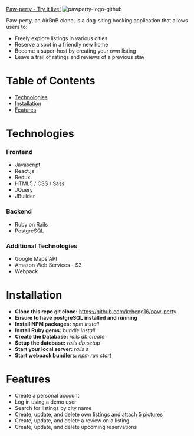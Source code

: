 [Paw-perty - Try it live!](http://paw-perty.herokuapp.com/)
![pawperty-logo-github](https://user-images.githubusercontent.com/88124383/148818540-49e0350b-1158-4501-bdcf-2ab00569bb94.png)

Paw-perty, an AirBnB clone, is a dog-siting booking application that allows users to:
* Freely explore listings in various cities
* Reserve a spot in a friendly new home
* Become a super-host by creating your own listing
* Leave a trail of ratings and reviews of a previous stay

# Table of Contents
* [Technologies](#technologies)
* [Installation](#installation)
* [Features](#features)

# Technologies
### Frontend
* Javascript
* React.js
* Redux
* HTML5 / CSS / Sass
* JQuery
* JBuilder

### Backend
* Ruby on Rails
* PostgreSQL

### Additional Technologies
* Google Maps API
* Amazon Web Services - S3
* Webpack

# Installation
* **Clone this repo git clone:** https://github.com/kcheng16/paw-perty
* **Ensure to have postgreSQL installed and running**
* **Install NPM packages:** *npm install*
* **Install Ruby gems:** *bundle install*
* **Create the Database:** *rails db:create*
* **Setup the datebase:** *rails db:setup*
* **Start your local server:** *rails s*
* **Start webpack bundlers:** *npm run start*

# Features
* Create a personal account
* Log in using a demo user
* Search for listings by city name
* Create, update, and delete own listings and attach 5 pictures
* Create, update, and delete a review on a listing
* Create, update, and delete upcoming reservations 
